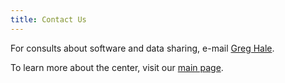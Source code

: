 ```yaml
---
title: Contact Us
---
```


For consults about software and data sharing, e-mail [Greg Hale](mailto:imalsogreg@gmail.com).

To learn more about the center, visit our [main page](http://cbmm.mit.edu).

